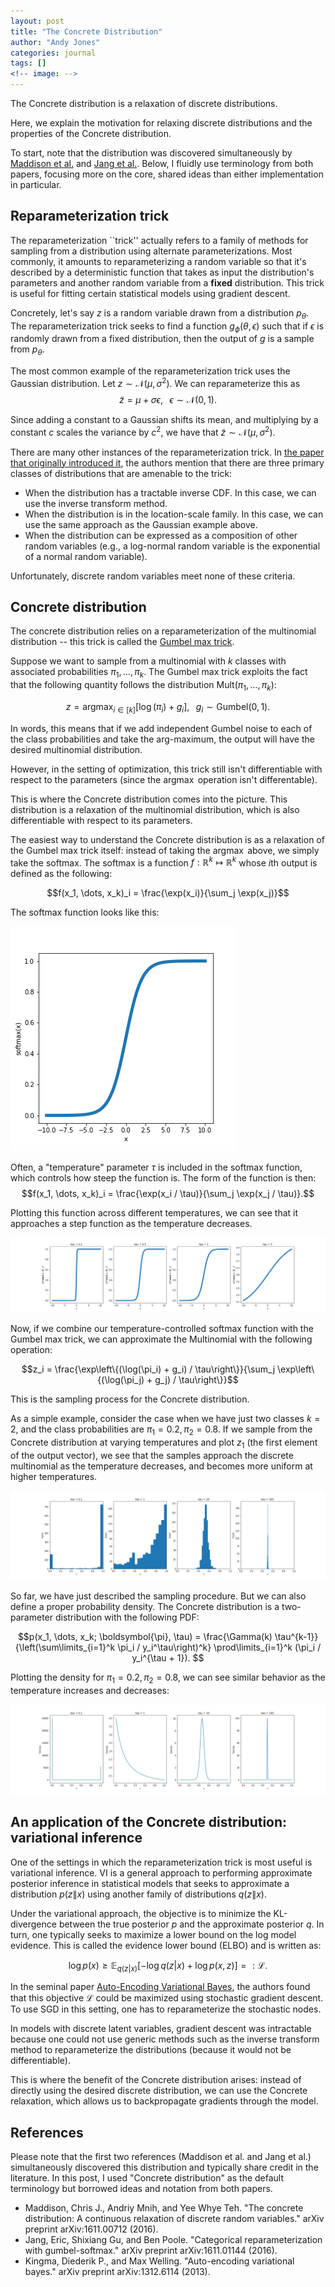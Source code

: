 ```yaml
---
layout: post
title: "The Concrete Distribution"
author: "Andy Jones"
categories: journal
tags: []
<!-- image: -->
---
```


The Concrete distribution is a relaxation of discrete distributions.

Here, we explain the motivation for relaxing discrete distributions and the properties of the Concrete distribution.

To start, note that the distribution was discovered simultaneously by [Maddison et al.](https://arxiv.org/abs/1611.00712) and [Jang et al.](https://arxiv.org/abs/1611.01144). Below, I fluidly use terminology from both papers, focusing more on the core, shared ideas than either implementation in particular.

## Reparameterization trick

The reparameterization ``trick'' actually refers to a family of methods for sampling from a distribution using alternate parameterizations. Most commonly, it amounts to reparameterizing a random variable so that it's described by a deterministic function that takes as input the distribution's parameters and another random variable from a **fixed** distribution. This trick is useful for fitting certain statistical models using gradient descent.

Concretely, let's say $z$ is a random variable drawn from a distribution $p_\theta$. The reparameterization trick seeks to find a function $g_\phi(\theta, \epsilon)$ such that if $\epsilon$ is randomly drawn from a fixed distribution, then the output of $g$ is a sample from $p_\theta$.

The most common example of the reparameterization trick uses the Gaussian distribution. Let $z \sim \mathcal{N}(\mu, \sigma^2)$. We can reparameterize this as
$$\tilde{z} = \mu + \sigma \epsilon, \;\;\; \epsilon \sim \mathcal{N}(0, 1).$$

Since adding a constant to a Gaussian shifts its mean, and multiplying by a constant $c$ scales the variance by $c^2$, we have that $\tilde{z} \sim \mathcal{N}(\mu, \sigma^2)$.

There are many other instances of the reparameterization trick. In [the paper that originally introduced it](https://arxiv.org/abs/1312.6114), the authors mention that there are three primary classes of distributions that are amenable to the trick:

- When the distribution has a tractable inverse CDF. In this case, we can use the inverse transform method.
- When the distribution is in the location-scale family. In this case, we can use the same approach as the Gaussian example above.
- When the distribution can be expressed as a composition of other random variables (e.g., a log-normal random variable is the exponential of a normal random variable).

Unfortunately, discrete random variables meet none of these criteria.


## Concrete distribution

The concrete distribution relies on a reparameterization of the multinomial distribution -- this trick is called the [Gumbel max trick](https://andrewcharlesjones.github.io/posts/2020/02/gumbelmax/). 

Suppose we want to sample from a multinomial with $k$ classes with associated probabilities $\pi_1, \dots, \pi_k$. The Gumbel max trick exploits the fact that the following quantity follows the distribution $\text{Mult}(\pi_1, \dots, \pi_k)$:

$$z = \text{arg}\max_{i \in [k]} \left[\log(\pi_i) + g_i\right], \;\;\; g_i \sim \text{Gumbel}(0, 1).$$

In words, this means that if we add independent Gumbel noise to each of the class probabilities and take the arg-maximum, the output will have the desired multinomial distribution.

However, in the setting of optimization, this trick still isn't differentiable with respect to the parameters (since the $\text{arg}\max$ operation isn't differentable).

This is where the Concrete distribution comes into the picture. This distribution is a relaxation of the multinomial distribution, which is also differentiable with respect to its parameters.

The easiest way to understand the Concrete distribution is as a relaxation of the Gumbel max trick itself: instead of taking the $\text{arg}\max$ above, we simply take the softmax. The softmax is a function $f : \mathbb{R}^k \mapsto \mathbb{R}^k$ whose $i$th output is defined as the following:

$$f(x_1, \dots, x_k)_i = \frac{\exp(x_i)}{\sum_j \exp(x_j)}$$

The softmax function looks like this:

![softmax](/assets/softmax.png)

Often, a "temperature" parameter $\tau$ is included in the softmax function, which controls how steep the function is. The form of the function is then:
$$f(x_1, \dots, x_k)_i = \frac{\exp(x_i / \tau)}{\sum_j \exp(x_j / \tau)}.$$

Plotting this function across different temperatures, we can see that it approaches a step function as the temperature decreases.

![softmax_temps](/assets/softmax_temps.png)

Now, if we combine our temperature-controlled softmax function with the Gumbel max trick, we can approximate the Multinomial with the following operation:

$$z_i = \frac{\exp\left\{(\log(\pi_i) + g_i) / \tau\right\}}{\sum_j \exp\left\{(\log(\pi_j) + g_j) / \tau\right\}}$$

This is the sampling process for the Concrete distribution.


As a simple example, consider the case when we have just two classes $k=2$, and the class probabilities are $\pi_1 = 0.2, \pi_2 = 0.8$. If we sample from the Concrete distribution at varying temperatures and plot $z_1$ (the first element of the output vector), we see that the samples approach the discrete multinomial as the temperature decreases, and becomes more uniform at higher temperatures.

![concrete_hist](/assets/concrete_hist.png)


So far, we have just described the sampling procedure. But we can also define a proper probability density. The Concrete distribution is a two-parameter distribution with the following PDF:

$$p(x_1, \dots, x_k; \boldsymbol{\pi}, \tau) = \frac{\Gamma(k) \tau^{k-1}}{\left(\sum\limits_{i=1}^k \pi_i / y_i^\tau\right)^k} \prod\limits_{i=1}^k (\pi_i / y_i^{\tau + 1}). $$

Plotting the density for $\pi_1 = 0.2, \pi_2 = 0.8$, we can see similar behavior as the temperature increases and decreases:

![concrete_density](/assets/concrete_density.png)


## An application of the Concrete distribution: variational inference

One of the settings in which the reparameterization trick is most useful is variational inference. VI is a general approach to performing approximate posterior inference in statistical models that seeks to approximate a distribution $p(z \| x)$ using another family of distributions $q(z \| x)$.

Under the variational approach, the objective is to minimize the KL-divergence between the true posterior $p$ and the approximate posterior $q$. In turn, one typically seeks to maximize a lower bound on the log model evidence. This is called the evidence lower bound (ELBO) and is written as:

$$\log p(x) \geq \mathbb{E}_{q(z | x)} [-\log q(z | x) + \log p(x, z)] =: \mathcal{L}.$$

In the seminal paper [Auto-Encoding Variational Bayes](https://arxiv.org/abs/1312.6114), the authors found that this objective $\mathcal{L}$ could be maximized using stochastic gradient descent. To use SGD in this setting, one has to reparameterize the stochastic nodes. 

In models with discrete latent variables, gradient descent was intractable because one could not use generic methods such as the inverse transform method to reparameterize the distributions (because it would not be differentiable).

This is where the benefit of the Concrete distribution arises: instead of directly using the desired discrete distribution, we can use the Concrete relaxation, which allows us to backpropagate gradients through the model.

## References

Please note that the first two references (Maddison et al. and Jang et al.) simultaneously discovered this distribution and typically share credit in the literature. In this post, I used "Concrete distribution" as the default terminology but borrowed ideas and notation from both papers.

- Maddison, Chris J., Andriy Mnih, and Yee Whye Teh. "The concrete distribution: A continuous relaxation of discrete random variables." arXiv preprint arXiv:1611.00712 (2016).
- Jang, Eric, Shixiang Gu, and Ben Poole. "Categorical reparameterization with gumbel-softmax." arXiv preprint arXiv:1611.01144 (2016).
- Kingma, Diederik P., and Max Welling. "Auto-encoding variational bayes." arXiv preprint arXiv:1312.6114 (2013).
